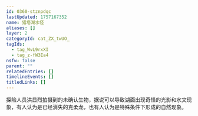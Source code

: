 ```yaml
---
id: 0360-stznpdqc
lastUpdated: 1757167352
name: 猎塔湖水怪
aliases: []
layer: 2
categoryId: cat_ZX_twUO_
tagIds:
  - tag_WvL9rxXI
  - tag_z-fW3Ea4
nsfw: false
parent: ""
relatedEntries: []
timelineEvents: []
titledLinks: []
---
```


探险人员洪显烈拍摄到的未确认生物，据说可以导致湖面出现奇怪的光影和水文现象，有人认为是已经消失的克柔龙，也有人认为是特殊条件下形成的自然现象。